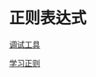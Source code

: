 # 正则表达式

[调试工具](https://regexr-cn.com/)

[学习正则](https://github.com/ziishaned/learn-regex/blob/master/translations/README-cn.md)
